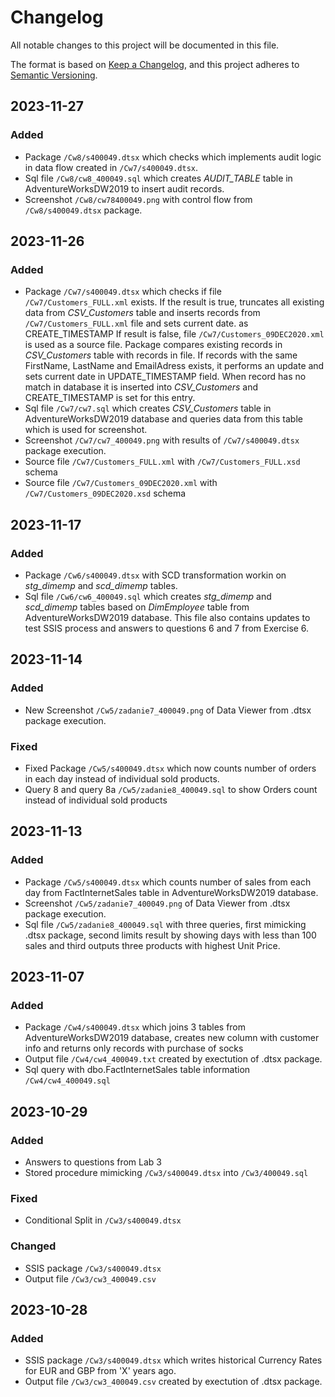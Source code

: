 # Changelog

All notable changes to this project will be documented in this file.

The format is based on [Keep a Changelog](https://keepachangelog.com/en/1.0.0/),
and this project adheres to [Semantic Versioning](https://semver.org/spec/v2.0.0.html).



## 2023-11-27

### Added

- Package `/Cw8/s400049.dtsx` which checks which implements audit logic in data flow created in `/Cw7/s400049.dtsx`.
- Sql file `/Cw8/cw8_400049.sql` which creates *AUDIT_TABLE* table in AdventureWorksDW2019 to insert audit records.
- Screenshot `/Cw8/cw78400049.png` with control flow from `/Cw8/s400049.dtsx` package.


## 2023-11-26

### Added

- Package `/Cw7/s400049.dtsx` which checks if file `/Cw7/Customers_FULL.xml` exists. If the result is true, truncates all existing data from *CSV_Customers* table and inserts records from `/Cw7/Customers_FULL.xml` file and sets current date.
  as CREATE_TIMESTAMP
  If result is false, file `/Cw7/Customers_09DEC2020.xml` is used as a source file. Package compares existing records in *CSV_Customers* table with records in file. If records with the same FirstName, LastName and EmailAdress exists, it performs 
  an update and sets current date in UPDATE_TIMESTAMP field. When record has no match in database it is inserted into *CSV_Customers* and CREATE_TIMESTAMP is set for this entry.
- Sql file `/Cw7/cw7.sql` which creates *CSV_Customers* table in AdventureWorksDW2019 database and queries data from this table which is used for screenshot.
- Screenshot `/Cw7/cw7_400049.png` with results of `/Cw7/s400049.dtsx` package execution.
- Source file `/Cw7/Customers_FULL.xml` with `/Cw7/Customers_FULL.xsd` schema
- Source file `/Cw7/Customers_09DEC2020.xml` with `/Cw7/Customers_09DEC2020.xsd` schema


## 2023-11-17

### Added

- Package `/Cw6/s400049.dtsx` with SCD transformation workin on *stg_dimemp* and *scd_dimemp* tables.
- Sql file `/Cw6/cw6_400049.sql` which creates *stg_dimemp* and *scd_dimemp* tables based on *DimEmployee* table from AdventureWorksDW2019 database.
  This file also contains updates to test SSIS process and answers to questions 6 and 7 from Exercise 6.

## 2023-11-14

### Added

- New Screenshot `/Cw5/zadanie7_400049.png` of Data Viewer from .dtsx package execution.

### Fixed

- Fixed Package `/Cw5/s400049.dtsx` which now counts number of orders in each day instead of individual sold products.
- Query 8 and query 8a `/Cw5/zadanie8_400049.sql` to show Orders count instead of individual sold products

## 2023-11-13

### Added

- Package `/Cw5/s400049.dtsx` which counts number of sales from each day from FactInternetSales table in AdventureWorksDW2019 database.
- Screenshot `/Cw5/zadanie7_400049.png` of Data Viewer from .dtsx package execution.
- Sql file `/Cw5/zadanie8_400049.sql` with three queries,
  first mimicking .dtsx package, second limits result by showing days with less than 100 sales
  and third outputs three products with highest Unit Price.


## 2023-11-07

### Added

- Package `/Cw4/s400049.dtsx` which joins 3 tables from AdventureWorksDW2019 database, 
  creates new column with customer info and returns only records with purchase of socks
- Output file `/Cw4/cw4_400049.txt` created by exectution of .dtsx package.
- Sql query with dbo.FactInternetSales table information `/Cw4/cw4_400049.sql`


## 2023-10-29

### Added

- Answers to questions from Lab 3
- Stored procedure mimicking `/Cw3/s400049.dtsx` into `/Cw3/400049.sql` 

### Fixed

 - Conditional Split in `/Cw3/s400049.dtsx`

### Changed

- SSIS package `/Cw3/s400049.dtsx`
- Output file `/Cw3/cw3_400049.csv`

## 2023-10-28

### Added

- SSIS package `/Cw3/s400049.dtsx` which writes historical Currency Rates for EUR and GBP from 'X' years ago. 
- Output file `/Cw3/cw3_400049.csv` created by exectution of .dtsx package.


